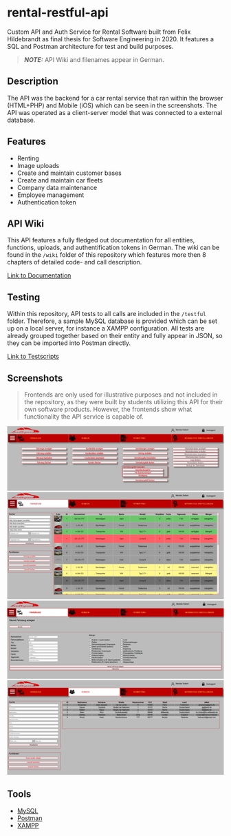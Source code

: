 # rental-restful-api

Custom API and Auth Service for Rental Software built from Felix Hildebrandt as final thesis for Software Engineering in 2020.
It features a SQL and Postman architecture for test and build purposes.

> **_NOTE:_** API Wiki and filenames appear in German.

## Description

The API was the backend for a car rental service that ran within the browser (HTML+PHP) and Mobile (iOS) which can be seen in the screenshots. The API was operated as a client-server model that was connected to a external database.

## Features

- Renting
- Image uploads
- Create and maintain customer bases
- Create and maintain car fleets
- Company data maintenance
- Employee management
- Authentication token

## API Wiki

This API features a fully fledged out documentation for all entities, functions, uploads, and authentification tokens in German. The wiki can be found in the `/wiki` folder of this repository which features more then 8 chapters of detailed code- and call description.

[Link to Documentation](/wiki/)

## Testing

Within this repository, API tests to all calls are included in the `/testful` folder. Therefore, a sample MySQL database is provided which can be set up on a local server, for instance a XAMPP configuration. All tests are already grouped together based on their entity and fully appear in JSON, so they can be imported into Postman directly.

[Link to Testscripts](/testful/)

## Screenshots

> Frontends are only used for illustrative purposes and not included in the repository, as they were built by students utilizing this API for their own software products. However, the frontends show what functionality the API service is capable of.

![Screenshot 1](./img/screenshot_01.png)
![Screenshot 2](./img/screenshot_02.png)
![Screenshot 3](./img/screenshot_03.png)
![Screenshot 4](./img/screenshot_04.png)

## Tools

- [MySQL](https://www.mysql.com/)
- [Postman](https://www.postman.com/)
- [XAMPP](https://www.apachefriends.org/de/index.html)
